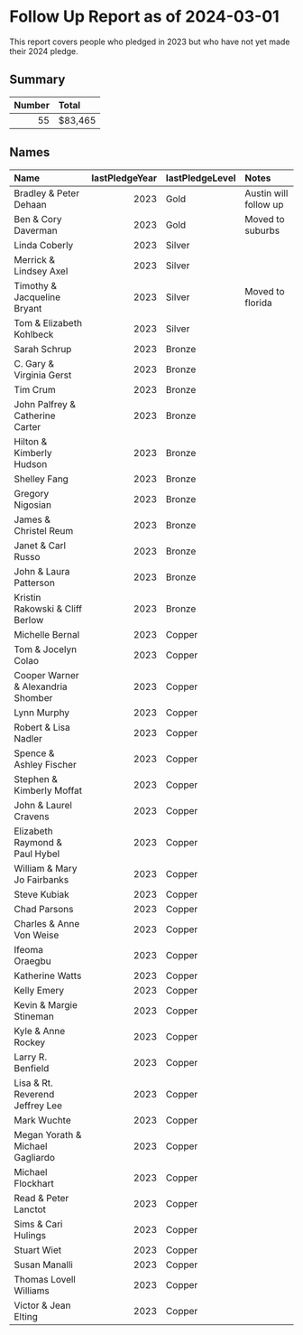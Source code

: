 # Follow Up Report as of 2024-03-01

 This report covers people who pledged in 2023 but who have not yet made their 2024 pledge.

 ## Summary 
|   Number | Total   |
|---------:|:--------|
|       55 | $83,465 |

 ## Names
| Name                               |   lastPledgeYear | lastPledgeLevel   | Notes                 |
|:-----------------------------------|-----------------:|:------------------|:----------------------|
| Bradley & Peter Dehaan             |             2023 | Gold              | Austin will follow up |
| Ben & Cory Daverman                |             2023 | Gold              | Moved to suburbs      |
| Linda Coberly                      |             2023 | Silver            |                       |
| Merrick & Lindsey Axel             |             2023 | Silver            |                       |
| Timothy & Jacqueline Bryant        |             2023 | Silver            | Moved to florida      |
| Tom & Elizabeth Kohlbeck           |             2023 | Silver            |                       |
| Sarah Schrup                       |             2023 | Bronze            |                       |
| C. Gary & Virginia Gerst           |             2023 | Bronze            |                       |
| Tim Crum                           |             2023 | Bronze            |                       |
| John Palfrey & Catherine Carter    |             2023 | Bronze            |                       |
| Hilton & Kimberly Hudson           |             2023 | Bronze            |                       |
| Shelley Fang                       |             2023 | Bronze            |                       |
| Gregory Nigosian                   |             2023 | Bronze            |                       |
| James & Christel Reum              |             2023 | Bronze            |                       |
| Janet & Carl Russo                 |             2023 | Bronze            |                       |
| John & Laura Patterson             |             2023 | Bronze            |                       |
| Kristin Rakowski & Cliff Berlow    |             2023 | Bronze            |                       |
| Michelle Bernal                    |             2023 | Copper            |                       |
| Tom & Jocelyn Colao                |             2023 | Copper            |                       |
| Cooper Warner & Alexandria Shomber |             2023 | Copper            |                       |
| Lynn Murphy                        |             2023 | Copper            |                       |
| Robert & Lisa Nadler               |             2023 | Copper            |                       |
| Spence & Ashley Fischer            |             2023 | Copper            |                       |
| Stephen & Kimberly Moffat          |             2023 | Copper            |                       |
| John & Laurel Cravens              |             2023 | Copper            |                       |
| Elizabeth Raymond & Paul Hybel     |             2023 | Copper            |                       |
| William & Mary Jo Fairbanks        |             2023 | Copper            |                       |
| Steve Kubiak                       |             2023 | Copper            |                       |
| Chad Parsons                       |             2023 | Copper            |                       |
| Charles & Anne Von Weise           |             2023 | Copper            |                       |
| Ifeoma Oraegbu                     |             2023 | Copper            |                       |
| Katherine Watts                    |             2023 | Copper            |                       |
| Kelly Emery                        |             2023 | Copper            |                       |
| Kevin & Margie Stineman            |             2023 | Copper            |                       |
| Kyle & Anne Rockey                 |             2023 | Copper            |                       |
| Larry R. Benfield                  |             2023 | Copper            |                       |
| Lisa & Rt. Reverend Jeffrey Lee    |             2023 | Copper            |                       |
| Mark Wuchte                        |             2023 | Copper            |                       |
| Megan Yorath & Michael Gagliardo   |             2023 | Copper            |                       |
| Michael Flockhart                  |             2023 | Copper            |                       |
| Read & Peter Lanctot               |             2023 | Copper            |                       |
| Sims & Cari Hulings                |             2023 | Copper            |                       |
| Stuart Wiet                        |             2023 | Copper            |                       |
| Susan Manalli                      |             2023 | Copper            |                       |
| Thomas Lovell Williams             |             2023 | Copper            |                       |
| Victor & Jean Elting               |             2023 | Copper            |                       |

